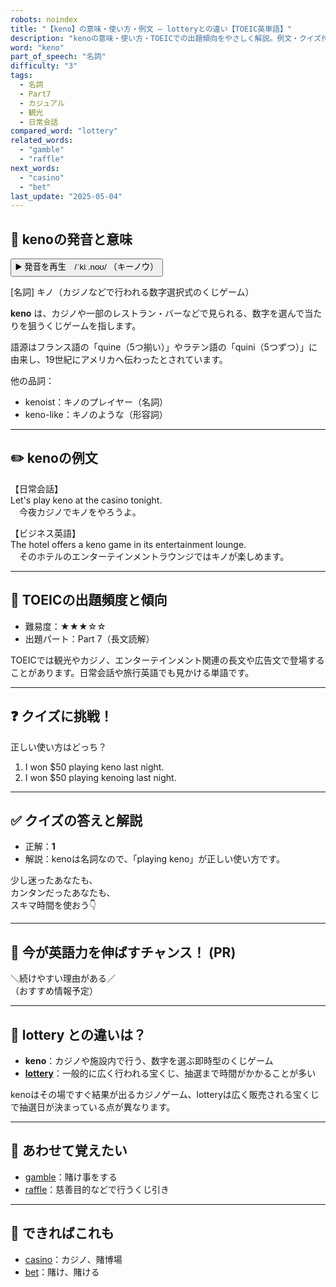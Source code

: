 ```yaml
---
robots: noindex
title: "【keno】の意味・使い方・例文 ― lotteryとの違い【TOEIC英単語】"
description: "kenoの意味・使い方・TOEICでの出題傾向をやさしく解説。例文・クイズ付きでlotteryとの違いもわかりやすく学べます。"
word: "keno"
part_of_speech: "名詞"
difficulty: "3"
tags:
  - 名詞
  - Part7
  - カジュアル
  - 観光
  - 日常会話
compared_word: "lottery"
related_words:
  - "gamble"
  - "raffle"
next_words:
  - "casino"
  - "bet"
last_update: "2025-05-04"
---
```


## 🔰 kenoの発音と意味

<button class="play-audio" onclick="playTTS('keno')">
  <span class="play-audio-main">
    ▶️ 発音を再生　/ˈkiː.noʊ/
  </span>
  <span class="play-audio-sub">
    （キーノウ）
  </span>
</button>

[名詞] キノ（カジノなどで行われる数字選択式のくじゲーム）

**keno** は、カジノや一部のレストラン・バーなどで見られる、数字を選んで当たりを狙うくじゲームを指します。

語源はフランス語の「quine（5つ揃い）」やラテン語の「quini（5つずつ）」に由来し、19世紀にアメリカへ伝わったとされています。

他の品詞：  
- kenoist：キノのプレイヤー（名詞）
- keno-like：キノのような（形容詞）

---

## ✏️ kenoの例文

【日常会話】  
Let's play keno at the casino tonight.  
　今夜カジノでキノをやろうよ。

【ビジネス英語】  
The hotel offers a keno game in its entertainment lounge.  
　そのホテルのエンターテインメントラウンジではキノが楽しめます。

---

## 🎯 TOEICの出題頻度と傾向

- 難易度：★★★☆☆
- 出題パート：Part 7（長文読解）

TOEICでは観光やカジノ、エンターテインメント関連の長文や広告文で登場することがあります。日常会話や旅行英語でも見かける単語です。

---

## ❓ クイズに挑戦！

正しい使い方はどっち？

1. I won $50 playing keno last night.  
2. I won $50 playing kenoing last night.

---

## ✅ クイズの答えと解説

- 正解：**1**
- 解説：kenoは名詞なので、「playing keno」が正しい使い方です。

少し迷ったあなたも、  
カンタンだったあなたも、  
スキマ時間を使おう👇️

---

## 🚀 今が英語力を伸ばすチャンス！ (PR)

<div class="info-center">
＼続けやすい理由がある／<br>  
（おすすめ情報予定）
</div>

---

## 🤔  lottery との違いは？

- **keno**：カジノや施設内で行う、数字を選ぶ即時型のくじゲーム
- **[lottery](/word/lottery)**：一般的に広く行われる宝くじ、抽選まで時間がかかることが多い

kenoはその場ですぐ結果が出るカジノゲーム、lotteryは広く販売される宝くじで抽選日が決まっている点が異なります。

---

## 🧩 あわせて覚えたい

- [gamble](/word/gamble)：賭け事をする
- [raffle](/word/raffle)：慈善目的などで行うくじ引き

---

## 📖 できればこれも

- [casino](/word/casino)：カジノ、賭博場
- [bet](/word/bet)：賭け、賭ける

<!-- cvid: aid17_bid49 -->
